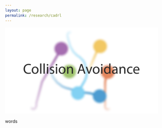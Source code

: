 ```yaml
---
layout: page
permalink: /research/cadrl
---
```

<img src="/assets/cadrl_thumbnail.png" alt="">

words